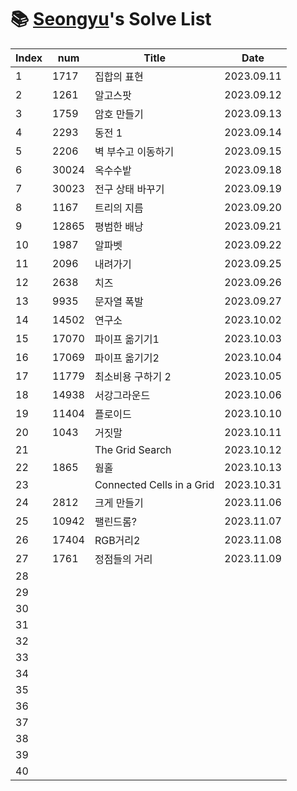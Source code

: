 # 📚 <a href="https://github.com/kimseongyu">Seongyu</a>'s Solve List

| Index | num   | Title                     | Date       |
| ----- | ----- | ------------------------- | ---------- |
| 1     | 1717  | 집합의 표현               | 2023.09.11 |
| 2     | 1261  | 알고스팟                  | 2023.09.12 |
| 3     | 1759  | 암호 만들기               | 2023.09.13 |
| 4     | 2293  | 동전 1                    | 2023.09.14 |
| 5     | 2206  | 벽 부수고 이동하기        | 2023.09.15 |
| 6     | 30024 | 옥수수밭                  | 2023.09.18 |
| 7     | 30023 | 전구 상태 바꾸기          | 2023.09.19 |
| 8     | 1167  | 트리의 지름               | 2023.09.20 |
| 9     | 12865 | 평범한 배낭               | 2023.09.21 |
| 10    | 1987  | 알파벳                    | 2023.09.22 |
| 11    | 2096  | 내려가기                  | 2023.09.25 |
| 12    | 2638  | 치즈                      | 2023.09.26 |
| 13    | 9935  | 문자열 폭발               | 2023.09.27 |
| 14    | 14502 | 연구소                    | 2023.10.02 |
| 15    | 17070 | 파이프 옮기기1            | 2023.10.03 |
| 16    | 17069 | 파이프 옮기기2            | 2023.10.04 |
| 17    | 11779 | 최소비용 구하기 2         | 2023.10.05 |
| 18    | 14938 | 서강그라운드              | 2023.10.06 |
| 19    | 11404 | 플로이드                  | 2023.10.10 |
| 20    | 1043  | 거짓말                    | 2023.10.11 |
| 21    |       | The Grid Search           | 2023.10.12 |
| 22    | 1865  | 웜홀                      | 2023.10.13 |
| 23    |       | Connected Cells in a Grid | 2023.10.31 |
| 24    | 2812  | 크게 만들기               | 2023.11.06 |
| 25    | 10942 | 팰린드롬?                 | 2023.11.07 |
| 26    | 17404 | RGB거리2                  | 2023.11.08 |
| 27    | 1761  | 정점들의 거리             | 2023.11.09 |
| 28    |       |                           |            |
| 29    |       |                           |            |
| 30    |       |                           |            |
| 31    |       |                           |            |
| 32    |       |                           |            |
| 33    |       |                           |            |
| 34    |       |                           |            |
| 35    |       |                           |            |
| 36    |       |                           |            |
| 37    |       |                           |            |
| 38    |       |                           |            |
| 39    |       |                           |            |
| 40    |       |                           |            |
